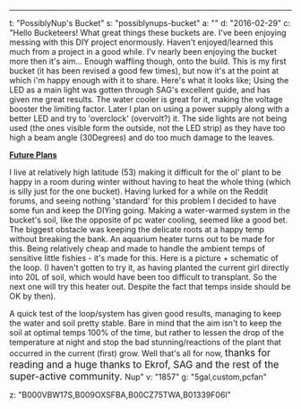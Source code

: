 ---
t: "PossiblyNup's Bucket"
s: "possiblynups-bucket"
a: ""
d: "2016-02-29"
c: "Hello Bucketeers! What great things these buckets are. I've been enjoying messing with this DIY project enormously. Haven't enjoyed/learned this much from a project in a good while. I'v nearly been enjoying the bucket more then it's aim... Enough waffling though, onto the build. This is my first bucket (it has been revised a good few times), but now it's at the point at which i'm happy enough with it to share. Here's what it looks like;
Using the LED as a main light was gotten through SAG's excellent guide, and has given me great results. The water cooler is great for it, making the voltage booster the limiting factor. Later I plan on using a power supply along with a better LED and try to 'overclock' (overvolt?) it. The side lights are not being used (the ones visible form the outside, not the LED strip) as they have too high a beam angle (30Degrees) and do too much damage to the leaves.

<b><u>Future Plans</u></b>

I live at relatively high latitude (53) making it difficult for the ol' plant to be happy in a room during winter without having to heat the whole thing (which is silly just for the one bucket). Having lurked for a while on the Reddit forums, and seeing nothing 'standard' for this problem I decided to have some fun and keep the DIYing going.
Making a water-warmed system in the bucket's soil, like the opposite of pc water cooling, seemed like a good bet. The biggest obstacle was keeping the delicate roots at a happy temp without breaking the bank. An aquarium heater turns out to be made for this. Being relatively cheap and made to handle the ambient temps of sensitive little fishies - it's made for this.
Here is a picture + schematic of the loop. (I haven't gotten to try it, as having planted the current girl directly into 20L of soil, which would have been too difficult to transplant. So the next one will try this heater out. Despite the fact that temps inside should be OK by then).

A quick test of the loop/system has given good results, managing to keep the water and soil pretty stable. Bare in mind that the aim isn't to keep the soil at optimal temps 100% of the time, but rather to lessen the drop of the temperature at night and stop the bad stunning/reactions of the plant that occurred in the current (first) grow. Well that's all for now, <span style='font-size: 17.2px;line-heighg: 1.6em'>thanks for reading and a huge thanks to Ekrof, SAG and the rest of the super-active community. </span>Nup<span style='font-size: 17.2px;line-heighg: 1.6em'></span><span style='font-size: 17.2px;line-heighg: 1.6em'></span>"
v: "1857"
g: "5gal,custom,pcfan"

z: "B000VBW17S,B009OXSFBA,B00CZ75TWA,B01339F06I"

